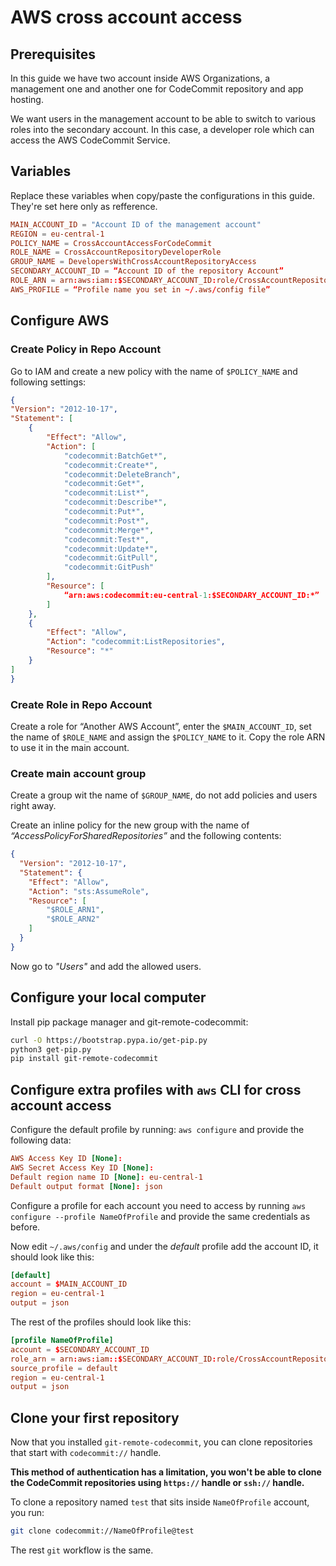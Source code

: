 # AWS cross account access

## Prerequisites

In this guide we have two account inside AWS Organizations, a management one and another one for CodeCommit repository and app hosting.

We want users in the management account to be able to switch to various roles into the secondary account. In this case, a developer role which can access the AWS CodeCommit Service.

## Variables

Replace these variables when copy/paste the configurations in this guide. They're set here only as refference.

```conf
MAIN_ACCOUNT_ID = "Account ID of the management account"
REGION = eu-central-1
POLICY_NAME = CrossAccountAccessForCodeCommit
ROLE_NAME = CrossAccountRepositoryDeveloperRole
GROUP_NAME = DevelopersWithCrossAccountRepositoryAccess
SECONDARY_ACCOUNT_ID = “Account ID of the repository Account”
ROLE_ARN = arn:aws:iam::$SECONDARY_ACCOUNT_ID:role/CrossAccountRepositoryDeveloperRole
AWS_PROFILE = “Profile name you set in ~/.aws/config file”
```

## Configure AWS

### Create Policy in Repo Account

Go to IAM and create a new policy with the name of `$POLICY_NAME` and following settings:

```json
{
"Version": "2012-10-17",
"Statement": [
    {
        "Effect": "Allow",
        "Action": [
            "codecommit:BatchGet*",
            "codecommit:Create*",
            "codecommit:DeleteBranch",
            "codecommit:Get*",
            "codecommit:List*",
            "codecommit:Describe*",
            "codecommit:Put*",
            "codecommit:Post*",
            "codecommit:Merge*",
            "codecommit:Test*",
            "codecommit:Update*",
            "codecommit:GitPull",
            "codecommit:GitPush"
        ],
        "Resource": [
            “arn:aws:codecommit:eu-central-1:$SECONDARY_ACCOUNT_ID:*”
        ]
    },
    {
        "Effect": "Allow",
        "Action": "codecommit:ListRepositories",
        "Resource": "*"
    }
]
}
```

### Create Role in Repo Account

Create a role for “Another AWS Account”, enter the `$MAIN_ACCOUNT_ID`, set the name of `$ROLE_NAME` and assign the `$POLICY_NAME` to it. Copy the role ARN to use it in the main account.

### Create main account group

Create a group wit the name of `$GROUP_NAME`, do not add policies and users right away.

Create an inline policy for the new group with the name of *“AccessPolicyForSharedRepositories”* and the following contents:

```json
{
  "Version": "2012-10-17",
  "Statement": {
    "Effect": "Allow",
    "Action": "sts:AssumeRole",
    "Resource": [
        "$ROLE_ARN1",
        "$ROLE_ARN2"
    ]
  }
}
```

Now go to *"Users"* and add the allowed users.

## Configure your local computer

Install pip package manager and git-remote-codecommit:

```bash
curl -O https://bootstrap.pypa.io/get-pip.py
python3 get-pip.py
pip install git-remote-codecommit
```

## Configure extra profiles with `aws` CLI for cross account access

Configure the default profile by running: `aws configure` and provide the following data:

```conf
AWS Access Key ID [None]:
AWS Secret Access Key ID [None]: 
Default region name ID [None]: eu-central-1
Default output format [None]: json
```

Configure a profile for each account you need to access by running `aws configure --profile NameOfProfile` and provide the same credentials as before.

Now edit `~/.aws/config` and under the *default* profile add the account ID, it should look like this:

```conf
[default]
account = $MAIN_ACCOUNT_ID
region = eu-central-1
output = json
```

The rest of the profiles should look like this:

```conf
[profile NameOfProfile]
account = $SECONDARY_ACCOUNT_ID
role_arn = arn:aws:iam::$SECONDARY_ACCOUNT_ID:role/CrossAccountRepositoryDeveloperRole
source_profile = default
region = eu-central-1
output = json
```

## Clone your first repository

Now that you installed `git-remote-codecommit`, you can clone repositories that start with `codecommit://` handle.

**This method of authentication has a limitation, you won't be able to clone the CodeCommit repositories using `https://` handle or `ssh://` handle.**

To clone a repository named `test` that sits inside `NameOfProfile` account, you run:

```bash
git clone codecommit://NameOfProfile@test
```

The rest `git` workflow is the same.
